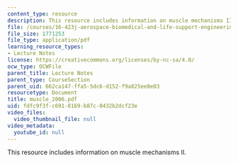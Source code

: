 ```yaml
---
content_type: resource
description: This resource includes information on muscle mechanisms II.
file: /courses/16-423j-aerospace-biomedical-and-life-support-engineering-spring-2006/fdfc9f3fc6918169b87c0432b2dcf23e_muscle_2006.pdf
file_size: 1771253
file_type: application/pdf
learning_resource_types:
- Lecture Notes
license: https://creativecommons.org/licenses/by-nc-sa/4.0/
ocw_type: OCWFile
parent_title: Lecture Notes
parent_type: CourseSection
parent_uid: 662ca147-ffa5-5dc6-d152-f9a825ee8e03
resourcetype: Document
title: muscle_2006.pdf
uid: fdfc9f3f-c691-8169-b87c-0432b2dcf23e
video_files:
  video_thumbnail_file: null
video_metadata:
  youtube_id: null
---
```

This resource includes information on muscle mechanisms II.
